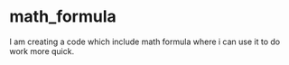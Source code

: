 # math_formula
I am creating a code which include math formula where i can use it to do work more quick. 
